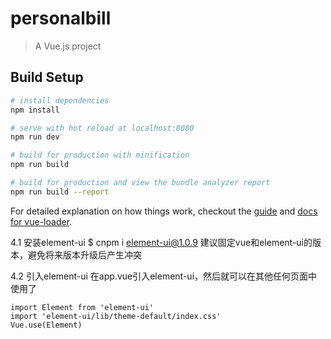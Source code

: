 # personalbill

> A Vue.js project

## Build Setup

``` bash
# install dependencies
npm install

# serve with hot reload at localhost:8080
npm run dev

# build for production with minification
npm run build

# build for production and view the bundle analyzer report
npm run build --report
```

For detailed explanation on how things work, checkout the [guide](http://vuejs-templates.github.io/webpack/) and [docs for vue-loader](http://vuejs.github.io/vue-loader).


4.1 安装element-ui
  $ cnpm i element-ui@1.0.9
建议固定vue和element-ui的版本，避免将来版本升级后产生冲突

4.2 引入element-ui
在app.vue引入element-ui，然后就可以在其他任何页面中使用了

    import Element from 'element-ui'
    import 'element-ui/lib/theme-default/index.css'
    Vue.use(Element)
